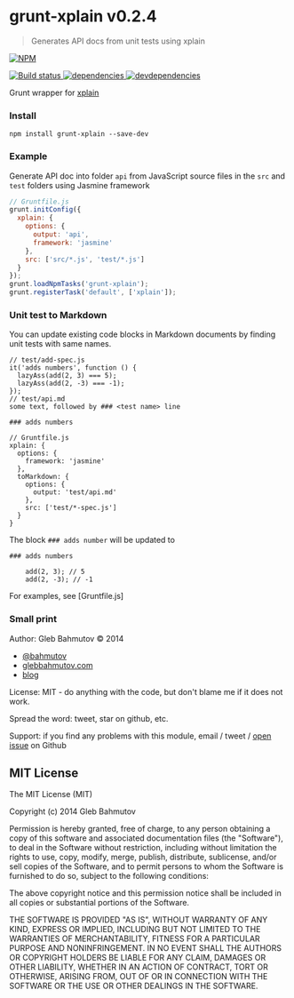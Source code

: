 # grunt-xplain v0.2.4

> Generates API docs from unit tests using xplain

[![NPM][grunt-xplain-icon] ][grunt-xplain-url]

[![Build status][grunt-xplain-ci-image] ][grunt-xplain-ci-url]
[![dependencies][grunt-xplain-dependencies-image] ][grunt-xplain-dependencies-url]
[![devdependencies][grunt-xplain-devdependencies-image] ][grunt-xplain-devdependencies-url]

[grunt-xplain-icon]: https://nodei.co/npm/grunt-xplain.png?downloads=true
[grunt-xplain-url]: https://npmjs.org/package/grunt-xplain
[grunt-xplain-ci-image]: https://travis-ci.org/bahmutov/grunt-xplain.png?branch=master
[grunt-xplain-ci-url]: https://travis-ci.org/bahmutov/grunt-xplain
[grunt-xplain-dependencies-image]: https://david-dm.org/bahmutov/grunt-xplain.png
[grunt-xplain-dependencies-url]: https://david-dm.org/bahmutov/grunt-xplain
[grunt-xplain-devdependencies-image]: https://david-dm.org/bahmutov/grunt-xplain/dev-status.png
[grunt-xplain-devdependencies-url]: https://david-dm.org/bahmutov/grunt-xplain#info=devDependencies



Grunt wrapper for [xplain](https://github.com/bahmutov/xplain)

### Install

`npm install grunt-xplain --save-dev`

### Example

Generate API doc into folder `api` from JavaScript source files
in the `src` and `test` folders using Jasmine framework

```js
// Gruntfile.js
grunt.initConfig({
  xplain: {
    options: {
      output: 'api',
      framework: 'jasmine'
    },
    src: ['src/*.js', 'test/*.js']
  }
});
grunt.loadNpmTasks('grunt-xplain');
grunt.registerTask('default', ['xplain']);
```

### Unit test to Markdown

You can update existing code blocks in Markdown documents
by finding unit tests with same names.

    // test/add-spec.js
    it('adds numbers', function () {
      lazyAss(add(2, 3) === 5);
      lazyAss(add(2, -3) === -1);
    });
    // test/api.md
    some text, followed by ### <test name> line

    ### adds numbers

    // Gruntfile.js
    xplain: {
      options: {
        framework: 'jasmine'
      },
      toMarkdown: {
        options: {
          output: 'test/api.md'
        },
        src: ['test/*-spec.js']
      }
    }

The block `### adds number` will be updated to

    ### adds numbers

        add(2, 3); // 5
        add(2, -3); // -1

For examples, see [Gruntfile.js]



### Small print

Author: Gleb Bahmutov &copy; 2014

* [@bahmutov](https://twitter.com/bahmutov)
* [glebbahmutov.com](http://glebbahmutov.com)
* [blog](http://bahmutov.calepin.co/)

License: MIT - do anything with the code, but don't blame me if it does not work.

Spread the word: tweet, star on github, etc.

Support: if you find any problems with this module, email / tweet /
[open issue](https://github.com/bahmutov/grunt-xplain/issues) on Github



## MIT License

The MIT License (MIT)

Copyright (c) 2014 Gleb Bahmutov

Permission is hereby granted, free of charge, to any person obtaining a copy of
this software and associated documentation files (the "Software"), to deal in
the Software without restriction, including without limitation the rights to
use, copy, modify, merge, publish, distribute, sublicense, and/or sell copies of
the Software, and to permit persons to whom the Software is furnished to do so,
subject to the following conditions:

The above copyright notice and this permission notice shall be included in all
copies or substantial portions of the Software.

THE SOFTWARE IS PROVIDED "AS IS", WITHOUT WARRANTY OF ANY KIND, EXPRESS OR
IMPLIED, INCLUDING BUT NOT LIMITED TO THE WARRANTIES OF MERCHANTABILITY, FITNESS
FOR A PARTICULAR PURPOSE AND NONINFRINGEMENT. IN NO EVENT SHALL THE AUTHORS OR
COPYRIGHT HOLDERS BE LIABLE FOR ANY CLAIM, DAMAGES OR OTHER LIABILITY, WHETHER
IN AN ACTION OF CONTRACT, TORT OR OTHERWISE, ARISING FROM, OUT OF OR IN
CONNECTION WITH THE SOFTWARE OR THE USE OR OTHER DEALINGS IN THE SOFTWARE.



